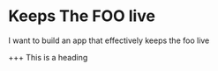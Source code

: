# Keeps The FOO live
I want to build an app that effectively keeps the foo live

+++ This is a heading

